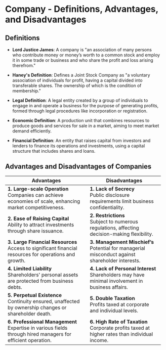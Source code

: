 
# Company - Definitions, Advantages, and Disadvantages

## Definitions

- **Lord Justice James**: A company is "an association of many persons who contribute money or money’s worth to a common stock and employ it in some trade or business and who share the profit and loss arising therefrom."

- **Haney's Definition**: Defines a Joint Stock Company as "a voluntary association of individuals for profit, having a capital divided into transferable shares. The ownership of which is the condition of membership."

- **Legal Definition**: A legal entity created by a group of individuals to engage in and operate a business for the purpose of generating profits, formed through legal procedures like incorporation or registration.

- **Economic Definition**: A production unit that combines resources to produce goods and services for sale in a market, aiming to meet market demand efficiently.

- **Financial Definition**: An entity that raises capital from investors and lenders to finance its operations and investments, using a capital structure that includes shares and loans.







## Advantages and Disadvantages of Companies



| Advantages | Disadvantages |
|------------|---------------|
| **1. Large-scale Operation**<br>Companies can achieve economies of scale, enhancing market competitiveness. | **1. Lack of Secrecy**<br>Public disclosure requirements limit business confidentiality. |
| **2. Ease of Raising Capital**<br>Ability to attract investments through share issuance. | **2. Restrictions**<br>Subject to numerous regulations, affecting decision-making flexibility. |
| **3. Large Financial Resources**<br>Access to significant financial resources for operations and growth. | **3. Management Mischief’s**<br>Potential for managerial misconduct against shareholder interests. |
| **4. Limited Liability**<br>Shareholders' personal assets are protected from business debts. | **4. Lack of Personal Interest**<br>Shareholders may have minimal involvement in business affairs. |
| **5. Perpetual Existence**<br>Continuity ensured, unaffected by ownership changes or shareholder death. | **5. Double Taxation**<br>Profits taxed at corporate and individual levels. |
| **6. Professional Management**<br>Expertise in various fields through hired managers for efficient operation. | **6. High Rate of Taxation**<br>Corporate profits taxed at higher rates than individual income. |

